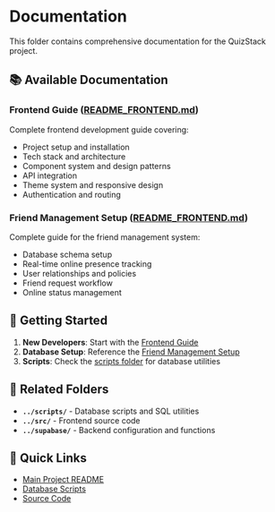 # Documentation

This folder contains comprehensive documentation for the QuizStack project.

## 📚 Available Documentation

### **Frontend Guide** ([README_FRONTEND.md](README_FRONTEND.md))
Complete frontend development guide covering:
- Project setup and installation
- Tech stack and architecture
- Component system and design patterns
- API integration
- Theme system and responsive design
- Authentication and routing

### **Friend Management Setup** ([README_FRONTEND.md](README_FRONTEND.md))
Complete guide for the friend management system:
- Database schema setup
- Real-time online presence tracking
- User relationships and policies
- Friend request workflow
- Online status management

## 🚀 Getting Started

1. **New Developers**: Start with the [Frontend Guide](README_FRONTEND.md)
2. **Database Setup**: Reference the [Friend Management Setup](README_FRONTEND.md)
3. **Scripts**: Check the [scripts folder](../scripts/) for database utilities

## 📁 Related Folders

- **`../scripts/`** - Database scripts and SQL utilities
- **`../src/`** - Frontend source code
- **`../supabase/`** - Backend configuration and functions

## 🔗 Quick Links

- [Main Project README](../README.md)
- [Database Scripts](../scripts/)
- [Source Code](../src/)
